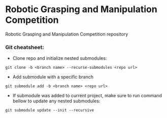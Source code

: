 # Robotic Grasping and Manipulation Competition
Robotic Grasping and Manipulation Competition repository

### Git cheatsheet:

- Clone repo and initialize nested submodules:
```console
git clone -b <branch name> --recurse-submodules <repo url>
```

- Add submodule with a specific branch
```console
git submodule add -b <branch name> <repo url>
```

- If submodule was added to current project, make sure to run command bellow to update any nested submodules:
```console
git submodule update --init --recursive
```